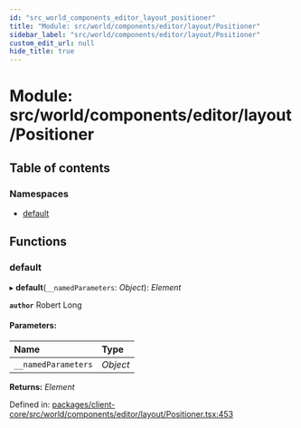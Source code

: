 ```yaml
---
id: "src_world_components_editor_layout_positioner"
title: "Module: src/world/components/editor/layout/Positioner"
sidebar_label: "src/world/components/editor/layout/Positioner"
custom_edit_url: null
hide_title: true
---
```


# Module: src/world/components/editor/layout/Positioner

## Table of contents

### Namespaces

- [default](src_world_components_editor_layout_positioner.default.md)

## Functions

### default

▸ **default**(`__namedParameters`: *Object*): *Element*

**`author`** Robert Long

#### Parameters:

Name | Type |
:------ | :------ |
`__namedParameters` | *Object* |

**Returns:** *Element*

Defined in: [packages/client-core/src/world/components/editor/layout/Positioner.tsx:453](https://github.com/xr3ngine/xr3ngine/blob/77d12cea0/packages/client-core/src/world/components/editor/layout/Positioner.tsx#L453)

